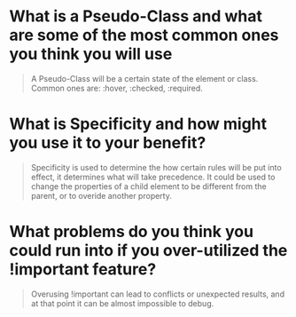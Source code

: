 # What is a Pseudo-Class and what are some of the most common ones you think you will use

>A Pseudo-Class will be a certain state of the element or class.  Common ones are: :hover, :checked, :required.

# What is Specificity and how might you use it to your benefit?

>Specificity is used to determine the how certain rules will be put into effect, it determines what will take precedence. It could be used to change the properties of a child element to be different from the parent, or to overide another property.

# What problems do you think you could run into if you over-utilized the !important feature?

>Overusing !important can lead to conflicts or unexpected results, and at that point it can be almost impossible to debug.